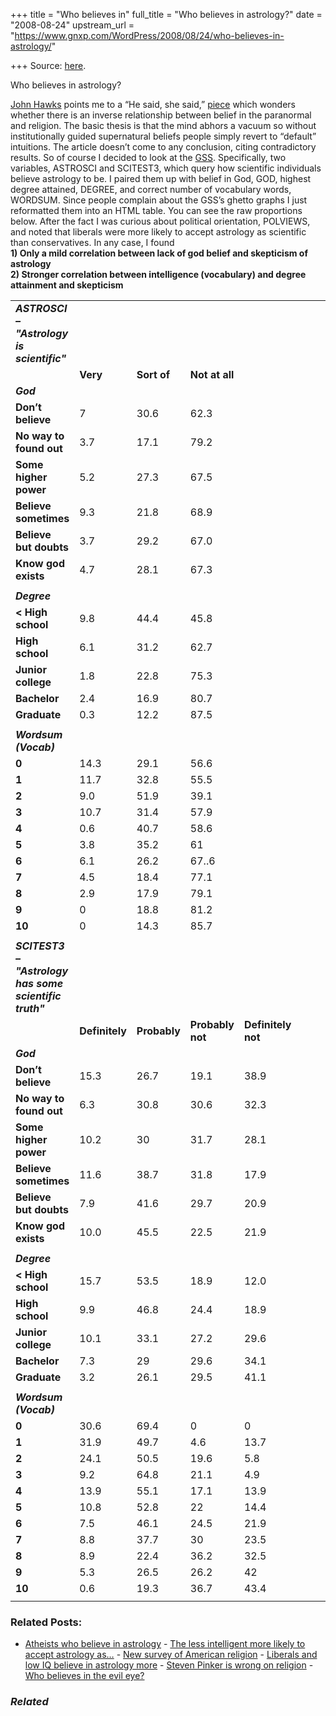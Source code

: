 +++
title = "Who believes in"
full_title = "Who believes in astrology?"
date = "2008-08-24"
upstream_url = "https://www.gnxp.com/WordPress/2008/08/24/who-believes-in-astrology/"

+++
Source: [here](https://www.gnxp.com/WordPress/2008/08/24/who-believes-in-astrology/).

Who believes in astrology?

[John Hawks](http://johnhawks.net/node/1609) points me to a “He said, she said,” [piece](https://www.msnbc.msn.com/id/26268698) which wonders whether there is an inverse relationship between belief in the paranormal and religion. The basic thesis is that the mind abhors a vacuum so without institutionally guided supernatural beliefs people simply revert to “default” intuitions. The article doesn’t come to any conclusion, citing contradictory results. So of course I decided to look at the [GSS](http://sda.berkeley.edu/cgi-bin/hsda?harcsda+gss06). Specifically, two variables, ASTROSCI and SCITEST3, which query how scientific individuals believe astrology to be. I paired them up with belief in God, GOD, highest degree attained, DEGREE, and correct number of vocabulary words, WORDSUM. Since people complain about the GSS’s ghetto graphs I just reformatted them into an HTML table. You can see the raw proportions below. After the fact I was curious about political orientation, POLVIEWS, and noted that liberals were more likely to accept astrology as scientific than conservatives. In any case, I found  
**1) Only a mild correlation between lack of god belief and skepticism of astrology  
2) Stronger correlation between intelligence (vocabulary) and degree attainment and skepticism**

|                                                        |                |              |                  |                    |     |     |     |
|--------------------------------------------------------|----------------|--------------|------------------|--------------------|-----|-----|-----|
| ***ASTROSCI – "Astrology is scientific"***             |                |              |                  |                    |     |     |     |
|                                                       | **Very**       | **Sort of**  | **Not at all**   |                   |     |     |     |
| ***God***                                              |               |             |                 |                    |     |     |     |
| **Don’t believe**                                      | 7              | 30.6         | 62.3             |                    |     |     |     |
| **No way to found out**                                | 3.7            | 17.1         | 79.2             |                    |     |     |     |
| **Some higher power**                                  | 5.2            | 27.3         | 67.5             |                    |     |     |     |
| **Believe sometimes**                                  | 9.3            | 21.8         | 68.9             |                    |     |     |     |
| **Believe but doubts**                                 | 3.7            | 29.2         | 67.0             |                    |     |     |     |
| **Know god exists**                                    | 4.7            | 28.1         | 67.3             |                    |     |     |     |
|                                                       |               |             |                 |                    |     |     |     |
| ***Degree***                                           |               |             |                 |                    |     |     |     |
| **\< High school**                                     | 9.8            | 44.4         | 45.8             |                    |     |     |     |
| **High school**                                        | 6.1            | 31.2         | 62.7             |                    |     |     |     |
| **Junior college**                                     | 1.8            | 22.8         | 75.3             |                    |     |     |     |
| **Bachelor**                                           | 2.4            | 16.9         | 80.7             |                    |     |     |     |
| **Graduate**                                           | 0.3            | 12.2         | 87.5             |                    |     |     |     |
|                                                       |               |             |                 |                    |     |     |     |
| ***Wordsum (Vocab)***                                  |               |             |                 |                    |     |     |     |
| **0**                                                  | 14.3           | 29.1         | 56.6             |                    |     |     |     |
| **1**                                                  | 11.7           | 32.8         | 55.5             |                    |     |     |     |
| **2**                                                  | 9.0            | 51.9         | 39.1             |                    |     |     |     |
| **3**                                                  | 10.7           | 31.4         | 57.9             |                    |     |     |     |
| **4**                                                  | 0.6            | 40.7         | 58.6             |                    |     |     |     |
| **5**                                                  | 3.8            | 35.2         | 61               |                    |     |     |     |
| **6**                                                  | 6.1            | 26.2         | 67..6            |                    |     |     |     |
| **7**                                                  | 4.5            | 18.4         | 77.1             |                    |     |     |     |
| **8**                                                  | 2.9            | 17.9         | 79.1             |                    |     |     |     |
| **9**                                                  | 0              | 18.8         | 81.2             |                    |     |     |     |
| **10**                                                 | 0              | 14.3         | 85.7             |                    |     |     |     |
|                                                       |               |             |                 |                    |     |     |     |
| ***SCITEST3 – "Astrology has some scientific truth"*** |                |              |                  |                    |     |     |     |
|                                                       | **Definitely** | **Probably** | **Probably not** | **Definitely not** |    |     |     |
| ***God***                                              |               |             |                 |                   |     |     |     |
| **Don’t believe**                                      | 15.3           | 26.7         | 19.1             | 38.9               |     |     |     |
| **No way to found out**                                | 6.3            | 30.8         | 30.6             | 32.3               |     |     |     |
| **Some higher power**                                  | 10.2           | 30           | 31.7             | 28.1               |     |     |     |
| **Believe sometimes**                                  | 11.6           | 38.7         | 31.8             | 17.9               |     |     |     |
| **Believe but doubts**                                 | 7.9            | 41.6         | 29.7             | 20.9               |     |     |     |
| **Know god exists**                                    | 10.0           | 45.5         | 22.5             | 21.9               |     |     |     |
|                                                       |               |             |                 |                   |     |     |     |
| ***Degree***                                           |               |             |                 |                   |     |     |     |
| **\< High school**                                     | 15.7           | 53.5         | 18.9             | 12.0               |     |     |     |
| **High school**                                        | 9.9            | 46.8         | 24.4             | 18.9               |     |     |     |
| **Junior college**                                     | 10.1           | 33.1         | 27.2             | 29.6               |     |     |     |
| **Bachelor**                                           | 7.3            | 29           | 29.6             | 34.1               |     |     |     |
| **Graduate**                                           | 3.2            | 26.1         | 29.5             | 41.1               |     |     |     |
|                                                       |               |             |                 |                   |     |     |     |
| ***Wordsum (Vocab)***                                  |               |             |                 |                   |     |     |     |
| **0**                                                  | 30.6           | 69.4         | 0                | 0                  |     |     |     |
| **1**                                                  | 31.9           | 49.7         | 4.6              | 13.7               |     |     |     |
| **2**                                                  | 24.1           | 50.5         | 19.6             | 5.8                |     |     |     |
| **3**                                                  | 9.2            | 64.8         | 21.1             | 4.9                |     |     |     |
| **4**                                                  | 13.9           | 55.1         | 17.1             | 13.9               |     |     |     |
| **5**                                                  | 10.8           | 52.8         | 22               | 14.4               |     |     |     |
| **6**                                                  | 7.5            | 46.1         | 24.5             | 21.9               |     |     |     |
| **7**                                                  | 8.8            | 37.7         | 30               | 23.5               |     |     |     |
| **8**                                                  | 8.9            | 22.4         | 36.2             | 32.5               |     |     |     |
| **9**                                                  | 5.3            | 26.5         | 26.2             | 42                 |     |     |     |
| **10**                                                 | 0.6            | 19.3         | 36.7             | 43.4               |     |     |     |
|                                                       |               |             |                 |                   |     |     |     |

### Related Posts:

- [Atheists who believe in
  astrology](https://www.gnxp.com/WordPress/2008/01/23/atheists-who-believe-in-astrology/) - [The less intelligent more likely to accept astrology
  as…](https://www.gnxp.com/WordPress/2011/08/26/the-less-intelligent-more-likely-to-accept-astrology-as-scientific/) - [New survey of American
  religion](https://www.gnxp.com/WordPress/2006/09/12/new-survey-of-american-religion/) - [Liberals and low IQ believe in astrology
  more](https://www.gnxp.com/WordPress/2007/09/22/liberals-and-low-iq-believe-in-astrology-more/) - [Steven Pinker is wrong on
  religion](https://www.gnxp.com/WordPress/2007/10/16/steven-pinker-is-wrong-on-religion/) - [Who believes in the evil
  eye?](https://www.gnxp.com/WordPress/2009/12/10/who-believes-in-the-evil-eye/)

### *Related*

[](https://www.addtoany.com/add_to/facebook?linkurl=https%3A%2F%2Fwww.gnxp.com%2FWordPress%2F2008%2F08%2F24%2Fwho-believes-in-astrology%2F&linkname=Who%20believes%20in%20astrology%3F "Facebook")[](https://www.addtoany.com/add_to/twitter?linkurl=https%3A%2F%2Fwww.gnxp.com%2FWordPress%2F2008%2F08%2F24%2Fwho-believes-in-astrology%2F&linkname=Who%20believes%20in%20astrology%3F "Twitter")[](https://www.addtoany.com/add_to/email?linkurl=https%3A%2F%2Fwww.gnxp.com%2FWordPress%2F2008%2F08%2F24%2Fwho-believes-in-astrology%2F&linkname=Who%20believes%20in%20astrology%3F "Email")[](https://www.addtoany.com/share)
